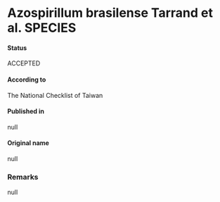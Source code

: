 # Azospirillum brasilense Tarrand et al. SPECIES

#### Status
ACCEPTED

#### According to
The National Checklist of Taiwan

#### Published in
null

#### Original name
null

### Remarks
null